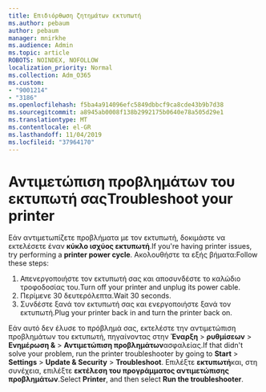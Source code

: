 ```yaml
---
title: Επιδιόρθωση ζητημάτων εκτυπωτή
ms.author: pebaum
author: pebaum
manager: mnirkhe
ms.audience: Admin
ms.topic: article
ROBOTS: NOINDEX, NOFOLLOW
localization_priority: Normal
ms.collection: Adm_O365
ms.custom:
- "9001214"
- "3186"
ms.openlocfilehash: f5ba4a914096efc5849dbbcf9ca8cde43b9b7d38
ms.sourcegitcommit: a8945ab0008f138b2992175b0640e78a505d29e1
ms.translationtype: MT
ms.contentlocale: el-GR
ms.lasthandoff: 11/04/2019
ms.locfileid: "37964170"
---
```

# <a name="troubleshoot-your-printer"></a><span data-ttu-id="76ab0-102">Αντιμετώπιση προβλημάτων του εκτυπωτή σας</span><span class="sxs-lookup"><span data-stu-id="76ab0-102">Troubleshoot your printer</span></span>

<span data-ttu-id="76ab0-103">Εάν αντιμετωπίζετε προβλήματα με τον εκτυπωτή, δοκιμάστε να εκτελέσετε έναν **κύκλο ισχύος εκτυπωτή**.</span><span class="sxs-lookup"><span data-stu-id="76ab0-103">If you're having printer issues, try performing a **printer power cycle**.</span></span> <span data-ttu-id="76ab0-104">Ακολουθήστε τα εξής βήματα:</span><span class="sxs-lookup"><span data-stu-id="76ab0-104">Follow these steps:</span></span>

1. <span data-ttu-id="76ab0-105">Απενεργοποιήστε τον εκτυπωτή σας και αποσυνδέστε το καλώδιο τροφοδοσίας του.</span><span class="sxs-lookup"><span data-stu-id="76ab0-105">Turn off your printer and unplug its power cable.</span></span>
2. <span data-ttu-id="76ab0-106">Περίμενε 30 δευτερόλεπτα.</span><span class="sxs-lookup"><span data-stu-id="76ab0-106">Wait 30 seconds.</span></span>
3. <span data-ttu-id="76ab0-107">Συνδέστε ξανά τον εκτυπωτή σας και ενεργοποιήστε ξανά τον εκτυπωτή.</span><span class="sxs-lookup"><span data-stu-id="76ab0-107">Plug your printer back in and turn the printer back on.</span></span>

<span data-ttu-id="76ab0-108">Εάν αυτό δεν έλυσε το πρόβλημά σας, εκτελέστε την αντιμετώπιση προβλημάτων του εκτυπωτή, πηγαίνοντας στην **Έναρξη** > **ρυθμίσεων** > **Ενημέρωση &** > **Αντιμετώπιση προβλημάτων**ασφαλείας.</span><span class="sxs-lookup"><span data-stu-id="76ab0-108">If that didn't solve your problem, run the printer troubleshooter by going to **Start** > **Settings** > **Update & Security** > **Troubleshoot**.</span></span> <span data-ttu-id="76ab0-109">Επιλέξτε **εκτυπωτή**και, στη συνέχεια, επιλέξτε **εκτέλεση του προγράμματος αντιμετώπισης προβλημάτων**.</span><span class="sxs-lookup"><span data-stu-id="76ab0-109">Select **Printer**, and then select **Run the troubleshooter**.</span></span>